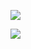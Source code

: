 ![](https://github-readme-stats.vercel.app/api?username=jameschung&hide_border=true&show_icons=true&layout=compact&theme=dark)

![](https://github-readme-stats.vercel.app/api/top-langs/?username=jameschung&hide_border=true&layout=compact&theme=dark)
